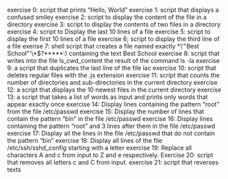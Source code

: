 exercise 0: script that prints “Hello, World”
exercise 1: script that displays a confused smiley
exercise 2: script to display the content of the file in a directory 
exercise 3:  script to display the contents of two files in a directory
exercise 4: script to Display the last 10 lines of a file
exercise 5: script to display the first 10 lines of a file
exercise 6; script to display the third line of a file
exerise 7: shell script that creates a file named exactly \*\\'"Best School"\'\\*$\?\*\*\*\*\*:) containing the text Best School
exercise 8: script that writes into the file ls_cwd_content the result of the command ls -la
exercise 9:  a script that duplicates the last line of the file iac
exercise 10: script that deletes regular files with the .js extension
exercise 11: script that counts the number of directories and sub-directories in the current directory
exercise 12: a script that displays the 10 newest files in the current directory
exercise 13: a script that takes a list of words as input and prints only words that appear exactly once
exercise 14: Display lines containing the pattern “root” from the file /etc/passwd
exercise 15: Display the number of lines that contain the pattern “bin” in the file /etc/passwd
exercise 16: Display lines containing the pattern “root” and 3 lines after them in the file /etc/passwd
exercise 17: Display all the lines in the file /etc/passwd that do not contain the pattern “bin”
exercise 18: Display all lines of the file /etc/ssh/sshd_config starting with a letter
exercise 19: Replace all characters A and c from input to Z and e respectively.
Exercise 20: script that removes all letters c and C from input.
exercise 21: script that reverses texts
